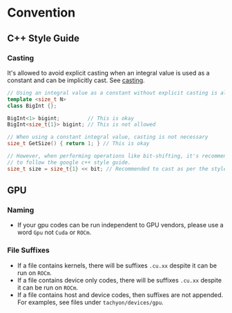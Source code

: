 # Convention

## C++ Style Guide

### Casting

It's allowed to avoid explicit casting when an integral value is used as a constant and
can be implicitly cast. See [casting](https://google.github.io/styleguide/cppguide.html#Casting).

```c++
// Using an integral value as a constant without explicit casting is allowed
template <size_t N>
class BigInt {};

BigInt<1> bigint;         // This is okay
BigInt<size_t{1}> bigint; // This is not allowed

// When using a constant integral value, casting is not necessary
size_t GetSize() { return 1; } // This is okay

// However, when performing operations like bit-shifting, it's recommended
// to follow the google c++ style guide.
size_t size = size_t{1} << bit; // Recommended to cast as per the style guide
```

## GPU

### Naming

- If your gpu codes can be run independent to GPU vendors, please use a word `Gpu` not `Cuda` or `ROCm`.

### File Suffixes

- If a file contains kernels, there will be suffixes `.cu.xx` despite it can be run on `ROCm`.
- If a file contains device only codes, there will be suffixes `.cu.xx` despite it can be run on `ROCm`.
- If a file contains host and device codes, then suffixes are not appended.
  For examples, see files under `tachyon/devices/gpu`.
